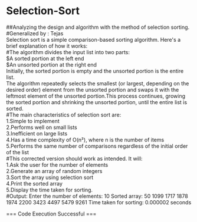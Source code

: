# Selection-Sort

##Analyzing the design and algorithm with the method of selection sorting.
<br>
#Generalized by : Tejas
<br>
Selection sort is a simple comparison-based sorting algorithm. Here's a brief explanation of how it works:
<br>
#The algorithm divides the input list into two parts:
<br>
$A sorted portion at the left end
<br>
$An unsorted portion at the right end
<br>
Initially, the sorted portion is empty and the unsorted portion is the entire list.<br>
The algorithm repeatedly selects the smallest (or largest, depending on the desired order) element from the unsorted portion and swaps it with the leftmost element of the unsorted portion.This process continues, growing the sorted portion and shrinking the unsorted portion, until the entire list is sorted.
<br>
#The main characteristics of selection sort are:<br>
1.Simple to implement<br>
2.Performs well on small lists<br>
3.Inefficient on large lists<br>
4.Has a time complexity of O(n²), where n is the number of items<br>
5.Performs the same number of comparisons regardless of the initial order of the list
<br>
#This corrected version should work as intended. It will:
<br>
1.Ask the user for the number of elements<br>
2.Generate an array of random integers<br>
3.Sort the array using selection sort<br>
4.Print the sorted array<br>
5.Display the time taken for sorting.
<br>
#Output:
Enter the number of elements: 10
Sorted array:
50 1099 1717 1878 1974 2200 3423 4497 5479 9261 
Time taken for sorting: 0.000002 seconds


=== Code Execution Successful ===